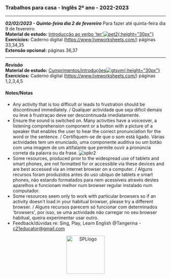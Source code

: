 ### Trabalhos para casa - Inglês 2º ano - 2022-2023

***  

***02/02/2023 - Quinta-feira dia 2 de fevereiro*** Para fazer até quinta-feira dia 9 de fevereiro  
**Material de estudo:** [Introducção ao verbo 'ter'](https://tangerina-pt.github.io/English/To_Have_Got)[![pet2](https://1blockatatime.github.io/English/images/pet2.PNG){:height="30px"}](https://tangerina-pt.github.io/English/To_Have_Got)    
**Exercícios:** Caderno digital (https://www.liveworksheets.com/) páginas 33,34,35  
**Extensão opcional:** páginas 36,37  

***  

***Revisão***  
**Material de estudo:** [Cumprimentos/introduções](https://tangerina-pt.github.io/English/Greetings_B)[![gtsym](https://1blockatatime.github.io/English/images/gtsym.PNG){:height="30px"}](https://tangerina-pt.github.io/English/Greetings_B)  
**Exercícios:** Caderno digital (https://www.liveworksheets.com/) páginas 1,2,3,4,5  

#### Notes/Notas
* Any activity that is too difficult or leads to frustration should be discontinued immediately. / Qualquer actividade que seja difícil demais ou leve à frustraçao deve ser descontinuada imediatamente.
* Ensure the sound is switched on. Many activities have a voiceover, a listening comprehension component or a button with a picture of a speaker that enables the user to hear the correct pronunciation for the word or the sentence. / Certifiquem-se de que o som está ligado. Várias actividades tem um enunciado, uma componente auditiva ou um botão com uma imagem de um altifalante que permite ouvir a pronúncia correta da palavra ou da frase. ![spkr2](/images/spkr2.PNG)
* Some resources, produced prior to the widespread use of tablets and smart phones, are not formatted for or accessible via these devices and are best accessed via an internet browser on a computer. / Alguns recursos foram produzidos antes do uso ubíquo de tablets e smart phones, não estando formatados para nem acessíveis através destes aparelhos e funcionam melhor num browser regular instalado num computador.
* Some resources seem only to work with particular browsers so if an activity doesn't load in your habitual browser, please try a different browser. / Alguns recursos parecem só funcionar com determinados 'browsers', por isso, se uma actividade não carregar no seu browser habitual, queira experimentar usar outro.
* Feedback/dúvidas re: Sing, Play, Learn English @Tangerina - c21educator@gmail.com  
<p align="center">
<img width="120" src="https://1blockatatime.github.io/English/images2/spl_logo.png" alt="SPLlogo">
</p>

